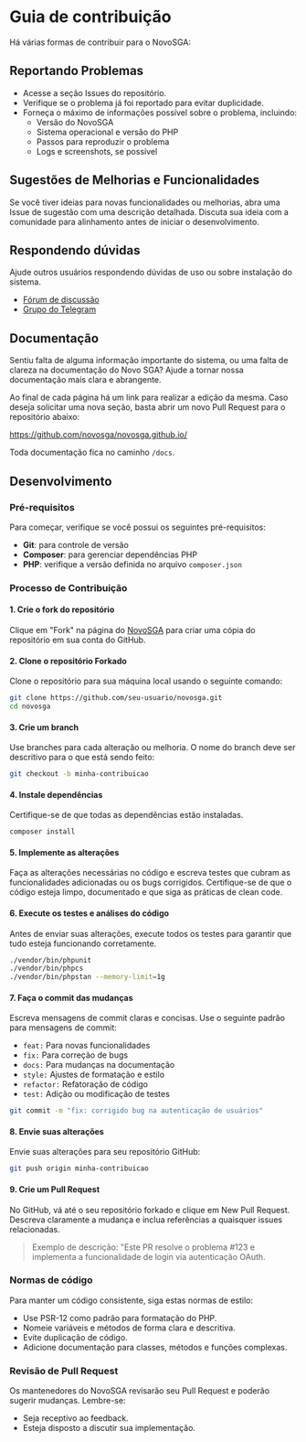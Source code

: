# Guia de contribuição

Há várias formas de contribuir para o NovoSGA:

## Reportando Problemas

- Acesse a seção Issues do repositório.
- Verifique se o problema já foi reportado para evitar duplicidade.
- Forneça o máximo de informações possível sobre o problema, incluindo:
    - Versão do NovoSGA
    - Sistema operacional e versão do PHP
    - Passos para reproduzir o problema
    - Logs e screenshots, se possível


## Sugestões de Melhorias e Funcionalidades

Se você tiver ideias para novas funcionalidades ou melhorias, abra uma Issue de sugestão com uma descrição detalhada. Discuta sua ideia com a comunidade para alinhamento antes de iniciar o desenvolvimento.


## Respondendo dúvidas

Ajude outros usuários respondendo dúvidas de uso ou sobre instalação do sistema.

- [Fórum de discussão](https://discuss.novosga.org/)
- [Grupo do Telegram](https://t.me/novosga)

## Documentação

Sentiu falta de alguma informação importante do sistema, ou uma falta de clareza na documentação do Novo SGA? Ajude a tornar nossa documentação mais clara e abrangente.

Ao final de cada página há um link para realizar a edição da mesma. Caso deseja solicitar uma nova seção, basta abrir um novo Pull Request para o repositório abaixo:

https://github.com/novosga/novosga.github.io/

Toda documentação fica no caminho `/docs`.


## Desenvolvimento

### Pré-requisitos

Para começar, verifique se você possui os seguintes pré-requisitos:

- **Git**: para controle de versão
- **Composer**: para gerenciar dependências PHP
- **PHP**: verifique a versão definida no arquivo `composer.json`

### Processo de Contribuição

#### 1. Crie o fork do repositório

Clique em "Fork" na página do [NovoSGA](https://github.com/novosga/novosga) para criar uma cópia do repositório em sua conta do GitHub.

#### 2. Clone o repositório Forkado

Clone o repositório para sua máquina local usando o seguinte comando:

```bash
git clone https://github.com/seu-usuario/novosga.git
cd novosga
```

#### 3. Crie um branch

Use branches para cada alteração ou melhoria. O nome do branch deve ser descritivo para o que está sendo feito:

```bash
git checkout -b minha-contribuicao
```

#### 4. Instale dependências

Certifique-se de que todas as dependências estão instaladas.

```bash
composer install
```

#### 5. Implemente as alterações

Faça as alterações necessárias no código e escreva testes que cubram as funcionalidades adicionadas ou os bugs corrigidos. Certifique-se de que o código esteja limpo, documentado e que siga as práticas de clean code.

#### 6. Execute os testes e análises do código

Antes de enviar suas alterações, execute todos os testes para garantir que tudo esteja funcionando corretamente.

```bash
./vendor/bin/phpunit
./vendor/bin/phpcs
./vendor/bin/phpstan --memory-limit=1g
```

#### 7. Faça o commit das mudanças

Escreva mensagens de commit claras e concisas. Use o seguinte padrão para mensagens de commit:

- `feat:` Para novas funcionalidades
- `fix:` Para correção de bugs
- `docs:` Para mudanças na documentação
- `style:` Ajustes de formatação e estilo
- `refactor:` Refatoração de código
- `test:` Adição ou modificação de testes

```bash
git commit -m "fix: corrigido bug na autenticação de usuários"
```

#### 8. Envie suas alterações

Envie suas alterações para seu repositório GitHub:

```bash
git push origin minha-contribuicao
```

#### 9. Crie um Pull Request

No GitHub, vá até o seu repositório forkado e clique em New Pull Request. Descreva claramente a mudança e inclua referências a quaisquer issues relacionadas.

> Exemplo de descrição: "Este PR resolve o problema #123 e implementa a funcionalidade de login via autenticação OAuth.

### Normas de código

Para manter um código consistente, siga estas normas de estilo:

- Use PSR-12 como padrão para formatação do PHP.
- Nomeie variáveis e métodos de forma clara e descritiva.
- Evite duplicação de código.
- Adicione documentação para classes, métodos e funções complexas.

### Revisão de Pull Request

Os mantenedores do NovoSGA revisarão seu Pull Request e poderão sugerir mudanças. Lembre-se:

- Seja receptivo ao feedback.
- Esteja disposto a discutir sua implementação.
